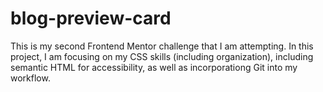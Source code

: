 # blog-preview-card

This is my second Frontend Mentor challenge that I am attempting. In this project, I am focusing on my CSS skills (including organization), including semantic HTML for accessibility, as well as incorporationg Git into my workflow.
